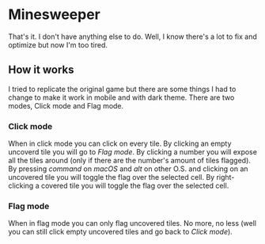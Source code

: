 # Minesweeper

That's it. I don't have anything else to do. Well, I know there's a lot to
fix and optimize but now I'm too tired.

## How it works

I tried to replicate the original game but there are some things I had to change
to make it work in mobile and with dark theme. There are two modes, Click mode and Flag mode.

### Click mode

When in click mode you can click on every tile. By clicking an empty uncoverd tile you will go to
*Flag mode*. By clicking a number you will expose all the tiles around (only if there are the number's
amount of tiles flagged). By pressing *command* on *macOS* and *alt* on other O.S. and clicking on an
uncovered tile you will toggle the flag over the selected cell. By right-clicking a covered tile
you will toggle the flag over the selected cell.

### Flag mode

When in flag mode you can only flag uncovered tiles. No more, no less (well you can still click
empty uncovered tiles and go back to *Click mode*).
